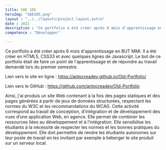 ```yaml
---
title: SAE 105
heroImg: "SAE105.png"
layout : "../../layouts/project.layout.astro"
date : 2021
description : "Ce portfolio a été créer après 6 mois d'apprentissage en BUT MMI. Il a été créer en HTML5, CSS33 et avec quelques lignes de Javascript. Le but de ce portfolio était de faire un point de l'apprentissage et de répondre au travail demandé lors du premier semestre."
competence : "Développer"

---
```


Ce portfolio a été créer après 6 mois d'apprentissage en BUT MMI. Il a été créer en HTML5, CSS33 et avec quelques lignes de Javascript. Le but de ce portfolio était de faire un point de l'apprentissage et de répondre au travail demandé lors du premier semestre.


Lien vers le site en ligne : https://antocreadev.github.io/Old-Portfolio/

Lien vers le GitHub : https://github.com/antocreadev/Old-Portfolio

Ainsi, j'ai produis un site Web contenant à la fois des pages statiques et des pages générées à partir de jeux de données structurées, respectant les normes du W3C et les
recommandations du WCAG.
Cette activité correspond au travail de conception, d’intégration et de développement
des vues d’une application Web, en agence. Elle permet de combiner les ressources
liées au développement et à l’intégration. Elle sensibilise les étudiants à la nécessité de respecter les normes et les bonnes pratiques du développement. Elle doit
permettre de rendre les étudiants autonomes sur leur poste de travail en les invitant
par exemple à héberger le site produit sur un serveur local.